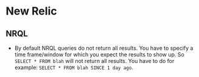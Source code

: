 # New Relic

## NRQL
- By default NRQL queries do not return all results. You have to specify
 a time frame/window for which you expect the results to show up.
 So `SELECT * FROM blah` will not return all results.
 You have to do for example: `SELECT * FROM blah SINCE 1 day ago`.
